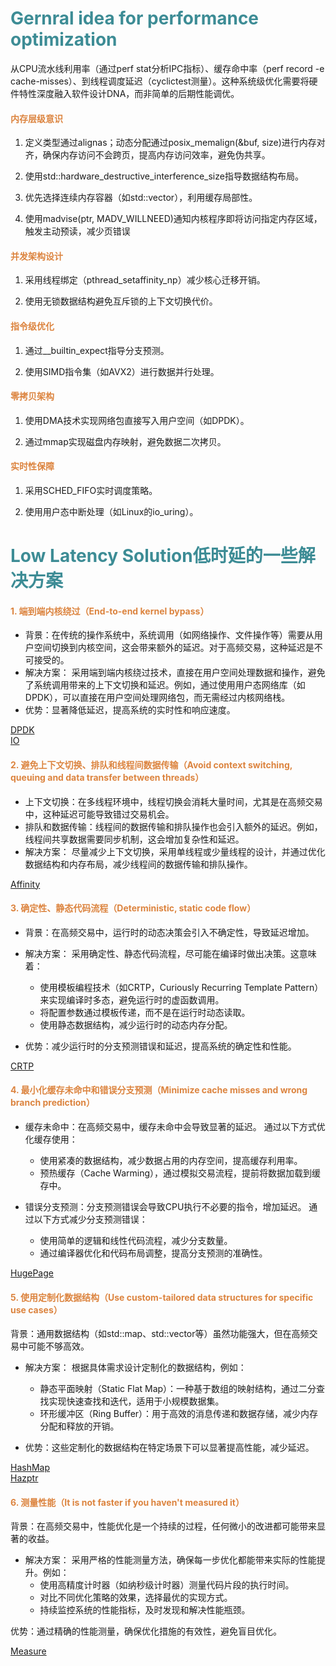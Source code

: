 # <font  color='3d8c95'>Gernral idea for performance optimization</font>
从CPU流水线利用率（通过perf stat分析IPC指标）、缓存命中率（perf record -e cache-misses）、到线程调度延迟（cyclictest测量）。这种系统级优化需要将硬件特性深度融入软件设计DNA，而非简单的后期性能调优。

#### <font  color='dc843f'>内存层级意识</font>

1. 定义类型通过alignas；动态分配通过posix_memalign(&buf, size)进行内存对齐，确保内存访问不会跨页，提高内存访问效率，避免伪共享。

2. 使用std::hardware_destructive_interference_size指导数据结构布局。

3. 优先选择连续内存容器（如std::vector），利用缓存局部性。

4. 使用madvise(ptr, MADV_WILLNEED)通知内核程序即将访问指定内存区域，触发主动预读，减少页错误

#### <font  color='dc843f'>并发架构设计</font>

1. 采用线程绑定（pthread_setaffinity_np）减少核心迁移开销。

2. 使用无锁数据结构避免互斥锁的上下文切换代价。

#### <font  color='dc843f'>指令级优化</font>

1. 通过__builtin_expect指导分支预测。

2. 使用SIMD指令集（如AVX2）进行数据并行处理。

#### <font  color='dc843f'>零拷贝架构</font>

1. 使用DMA技术实现网络包直接写入用户空间（如DPDK）。

2. 通过mmap实现磁盘内存映射，避免数据二次拷贝。

#### <font  color='dc843f'>实时性保障</font>

1. 采用SCHED_FIFO实时调度策略。

2. 使用用户态中断处理（如Linux的io_uring）。


# <font  color='3d8c95'>Low Latency Solution低时延的一些解决方案</font>
#### <font color="dc843f">1. 端到端内核绕过（End-to-end kernel bypass）</font>
- 背景：在传统的操作系统中，系统调用（如网络操作、文件操作等）需要从用户空间切换到内核空间，这会带来额外的延迟。对于高频交易，这种延迟是不可接受的。  
- 解决方案： 采用端到端内核绕过技术，直接在用户空间处理数据和操作，避免了系统调用带来的上下文切换和延迟。例如，通过使用用户态网络库（如DPDK），可以直接在用户空间处理网络包，而无需经过内核网络栈。  
- 优势：显著降低延迟，提高系统的实时性和响应速度。  

[DPDK]()  
[IO](IO)

#### <font color="dc843f">2. 避免上下文切换、排队和线程间数据传输（Avoid context switching, queuing and data transfer between threads）</font>
- 上下文切换：在多线程环境中，线程切换会消耗大量时间，尤其是在高频交易中，这种延迟可能导致错过交易机会。  
- 排队和数据传输：线程间的数据传输和排队操作也会引入额外的延迟。例如，线程间共享数据需要同步机制，这会增加复杂性和延迟。  
- 解决方案： 尽量减少上下文切换，采用单线程或少量线程的设计，并通过优化数据结构和内存布局，减少线程间的数据传输和排队操作。  

[Affinity]()

#### <font color="dc843f">3. 确定性、静态代码流程（Deterministic, static code flow）</font>
- 背景：在高频交易中，运行时的动态决策会引入不确定性，导致延迟增加。

- 解决方案： 采用确定性、静态代码流程，尽可能在编译时做出决策。这意味着：
  - 使用模板编程技术（如CRTP，Curiously Recurring Template Pattern）来实现编译时多态，避免运行时的虚函数调用。
  - 将配置参数通过模板传递，而不是在运行时动态读取。
  - 使用静态数据结构，减少运行时的动态内存分配。 
- 优势：减少运行时的分支预测错误和延迟，提高系统的确定性和性能。

[CRTP]()

#### <font color="dc843f">4. 最小化缓存未命中和错误分支预测（Minimize cache misses and wrong branch prediction）</font>
- 缓存未命中：在高频交易中，缓存未命中会导致显著的延迟。 通过以下方式优化缓存使用：
  - 使用紧凑的数据结构，减少数据占用的内存空间，提高缓存利用率。
  - 预热缓存（Cache Warming），通过模拟交易流程，提前将数据加载到缓存中。

- 错误分支预测：分支预测错误会导致CPU执行不必要的指令，增加延迟。 通过以下方式减少分支预测错误：
  - 使用简单的逻辑和线性代码流程，减少分支数量。
  - 通过编译器优化和代码布局调整，提高分支预测的准确性。
 
[HugePage]()  

#### <font color="dc843f">5. 使用定制化数据结构（Use custom-tailored data structures for specific use cases）</font>
背景：通用数据结构（如std::map、std::vector等）虽然功能强大，但在高频交易中可能不够高效。

- 解决方案： 根据具体需求设计定制化的数据结构，例如：
  - 静态平面映射（Static Flat Map）：一种基于数组的映射结构，通过二分查找实现快速查找和迭代，适用于小规模数据集。
  - 环形缓冲区（Ring Buffer）：用于高效的消息传递和数据存储，减少内存分配和释放的开销。

- 优势：这些定制化的数据结构在特定场景下可以显著提高性能，减少延迟。

[HashMap]()  
[Hazptr]() 

#### <font color="dc843f">6. 测量性能（It is not faster if you haven't measured it）</font>
背景：在高频交易中，性能优化是一个持续的过程，任何微小的改进都可能带来显著的收益。

- 解决方案： 采用严格的性能测量方法，确保每一步优化都能带来实际的性能提升。例如：
  - 使用高精度计时器（如纳秒级计时器）测量代码片段的执行时间。
  - 对比不同优化策略的效果，选择最优的实现方式。
  - 持续监控系统的性能指标，及时发现和解决性能瓶颈。

优势：通过精确的性能测量，确保优化措施的有效性，避免盲目优化。

[Measure]()  